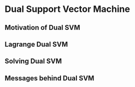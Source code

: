 # Dual Support Vector Machine

## Motivation of Dual SVM

## Lagrange Dual SVM

## Solving Dual SVM

## Messages behind Dual SVM
